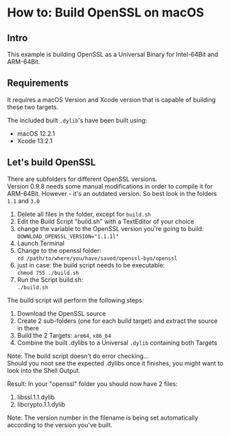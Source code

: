# How to: Build OpenSSL on macOS

## Intro
This example is building OpenSSL as a Universal Binary for Intel-64Bit and ARM-64Bit.

## Requirements
It requires a macOS Version and Xcode version that is capable of building these two targets.

The included built ```.dylib```'s have been built using:
- macOS 12.2.1
- Xcode 13.2.1

## Let's build OpenSSL
There are subfolders for different OpenSSL versions.  
Version 0.9.8 needs some manual modifications in order to compile it for ARM-64Bit. However - it's an outdated version. So best look in the folders ```1.1``` and ```3.0```

1. Delete all files in the folder, except for ```build.sh```
2. Edit the Build Script "build.sh" with a TextEditor of your choice
3. change the variable to the OpenSSL version you're going to build:  
   ```DOWNLOAD_OPENSSL_VERSION="1.1.1l"```
4. Launch Terminal
5. Change to the openssl folder:  
   ```cd /path/to/where/you/have/saved/openssl-byo/openssl```
6. just in case: the build script needs to be executable:  
   ```chmod 755 ./build.sh```
7. Run the Script build.sh:  
   ```./build.sh```

The build script will perform the following steps:
1. Download the OpenSSL source
2. Create 2 sub-folders (one for each build target) and extract the source in there
3. Build the 2 Targets: ```arm64```, ```x86_64```
4. Combine the built .dylibs to a Universal ```.dylib``` containing both Targets

Note: The build script doesn't do error checking...  
Should you noot see the expected .dylibs once it finishes, you might want to look into the Shell Output.

Result:
In your "openssl" folder you should now have 2 files:
1. libssl.1.1.dylib
2. libcrypto.1.1.dylib

Note: The version number in the filename is being set automatically according to the version you've built.
